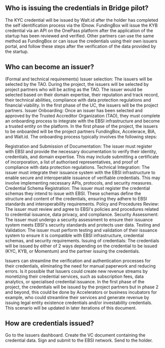
## Who is issuing the credentials in Bridge pilot?

The KYC credential will be issued by Walt.id after the holder has completed the self identification process via the IDnow.
FundingBox will issue the KYB credential via an API on the OnePass platform after the application of the startup has been reviewed and verified.
Other partners can use the same method as FundingBox or can issue the credentials using their own issuers portal, and follow these steps after the verification of the data provided by the startup.

## Who can become an issuer?

(Formal and technical requirements)
Issuer selection: The issuers will be selected by the TAO. During the project, the issuers will be selected by project partners who will be acting as the TAO. The issuer would be selected based on their domain expertise, their reputation and track record, their technical abilities, compliance with data protection regulations and financial viability. In the first phase of the UC, the issuers will be the project partners. Issuer Onboarding: Once an issuer has been selected and approved by the Trusted Accreditor Organization (TAO), they must complete an onboarding process to integrate with the EBSI infrastructure and become a trusted entity on the platform. In the first phase of the project, the issuers to be onboarded will be the project partners FundingBox, Accelerace, BIA, and Walt.id. The onboarding process typically involves the following steps:

Registration and Submission of Documentation: The issuer must register with EBSI and provide the necessary documentation to verify their identity, credentials, and domain expertise. This may include submitting a certificate of incorporation, a list of authorised representatives, and proof of compliance with data protection regulations.
Technical Integration: The issuer must integrate their issuance system with the EBSI infrastructure to enable secure and interoperable issuance of verifiable credentials. This may involve implementing necessary APIs, protocols, and security measures.
Credential Schema Registration: The issuer must register the credential schemas they intend to issue with EBSI. These schemas define the structure and content of the credentials, ensuring they adhere to EBSI standards and interoperability requirements.
Policy and Procedures Review: The issuer must review and agree to EBSI's policies and procedures related to credential issuance, data privacy, and compliance.
Security Assessment: The issuer must undergo a security assessment to ensure their issuance system meets EBSI's security standards and protects user data.
Testing and Validation: The issuer must perform testing and validation of their issuance system to ensure it is compatible with EBSI infrastructure, credential schemas, and security requirements.
Issuing of credentials: The credentials will be issued by either of 2 ways depending on the credential to be issued (KYC, KYB, or Momentum) and the partner issuing the credentials.

Issuers can streamline the verification and authentication processes for their credentials, eliminating the need for manual paperwork and reducing errors. Is it possible that Issuers could create new revenue streams by monetizing their credential services, such as subscription fees, data analytics, or specialised credential issuance. In the first phase of the project, the credentials will be issued by the project partners but in phase 2 and beyond, this could be done by Accelerators or business incubators for example, who could streamline their services and generate revenue by issuing legal entity existence credentials and/or investability credentials. This scenario will be updated in later iterations of this document.

## How are credentials issued?

Go to the issuers dashboard.
Create the VC document containing the credential data.
Sign and submit to the EBSI network.
Send to the holder.
